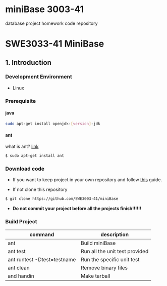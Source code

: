 # miniBase 3003-41
database project homework code repository


# SWE3033-41 MiniBase 

## 1. Introduction 

### Development Environment 
- Linux 

### Prerequisite
#### java
```bash
sudo apt-get install openjdk-[version]-jdk
```

#### ant 
what is ant? [link](http://ant.apache.org/) 
```bash
$ sudo apt-get install ant 
```

### Download code 

- If you want to keep project in your own repository and follow [this](https://github.com/SWE3003-41/ClassMaterial#work-on-your-own-account) guide.  

- If not clone this repository 
```bash
$ git clone https://github.com/SWE3003-41/miniBase
```

- **Do not commit your project before all the projects finish!!!!!!**

### Build Project

|command|description|
|----------|-----------------------------------------|
|ant|Build miniBase|
|ant test|Run all the unit test provided|
|ant runtest -Dtest=testname|Run the specific unit test|
|ant clean|Remove binary files|
|and handin|Make tarball|



